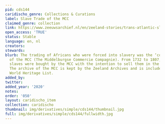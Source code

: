 ```yaml
---
pid: cds144
caridischo_genre: Collections & Curations
label: Slave Trade of the MCC
claimed_genre: collection
link: https://www.zeeuwsarchief.nl/en/zeeland-stories/trans-atlantic-slave-trade/slave-trade-of-the-mcc/
open_access: 'TRUE'
status: Stable
language: en, nl
creators:
stewards:
blurb: The trading of Africans who were forced into slavery was the ‘core business’
  of the MCC (The Middelburgse Commercie Compagnie). From 1732 to 1807, 31.095 African
  slaves were bought by the MCC with the intention to sell them in the West Indies.
  The archive of the MCC is kept by the Zeeland Archives and is included on UNESCO’s
  World Heritage List.
added_by:
twitter:
added_year: '2020'
notes:
order: '050'
layout: caridischo_item
collection: caridischo
thumbnail: img/derivatives/simple/cds144/thumbnail.jpg
full: img/derivatives/simple/cds144/fullwidth.jpg
---
```

